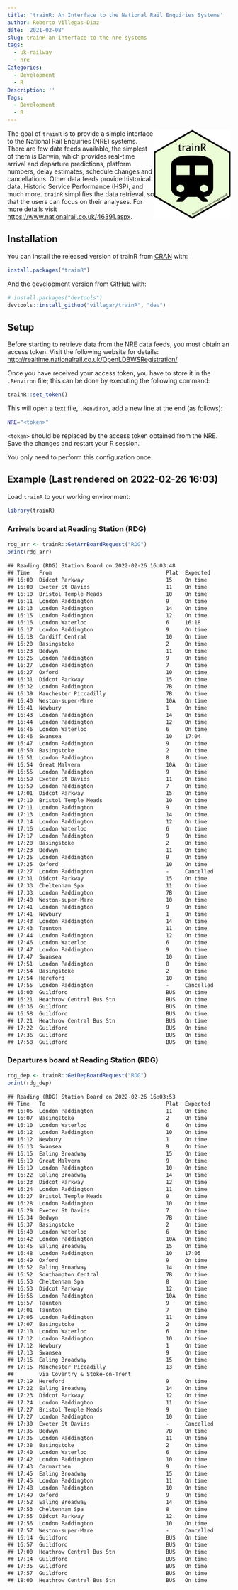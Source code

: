 ```yaml
---
title: 'trainR: An Interface to the National Rail Enquiries Systems'
author: Roberto Villegas-Diaz
date: '2021-02-08'
slug: trainR-an-interface-to-the-nre-systems
tags:
  - uk-railway
  - nre
Categories:
  - Development
  - R
Description: ''
Tags:
  - Development
  - R
---
```


<img src="https://raw.githubusercontent.com/villegar/trainR/main/inst/images/logo.png" alt="logo" align="right" height=200px/>

The goal of `trainR` is to provide a simple interface to the 
National Rail Enquiries (NRE) systems. There are few data feeds 
available, the simplest of them is Darwin, which provides real-time 
arrival and departure predictions, platform numbers, delay estimates, 
schedule changes and cancellations. Other data feeds provide historical 
data, Historic Service Performance (HSP), and much more. `trainR` 
simplifies the data retrieval, so that the users can focus on their 
analyses. For more details visit 
https://www.nationalrail.co.uk/46391.aspx.

## Installation

You can install the released version of trainR from [CRAN](https://CRAN.R-project.org) with:

``` r
install.packages("trainR")
```

And the development version from [GitHub](https://github.com/) with:

``` r
# install.packages("devtools")
devtools::install_github("villegar/trainR", "dev")
```

## Setup
Before starting to retrieve data from the NRE data feeds, you must obtain an access token. 
Visit the following website for details: http://realtime.nationalrail.co.uk/OpenLDBWSRegistration/

Once you have received your access token, you have to store it in the `.Renviron` file; this can be 
done by executing the following command:


```r
trainR::set_token()
```

This will open a text file, `.Renviron`, add a new line at the end (as follows):

```bash
NRE="<token>"
```

`<token>` should be replaced by the access token obtained from the NRE. Save the changes and restart 
your R session.

You only need to perform this configuration once.

## Example (Last rendered on 2022-02-26 16:03)

Load `trainR` to your working environment:

```r
library(trainR)
```

### Arrivals board at Reading Station (RDG)


```r
rdg_arr <- trainR::GetArrBoardRequest("RDG")
print(rdg_arr)
```

```
## Reading (RDG) Station Board on 2022-02-26 16:03:48
## Time   From                                    Plat  Expected
## 16:00  Didcot Parkway                          15    On time
## 16:00  Exeter St Davids                        11    On time
## 16:10  Bristol Temple Meads                    10    On time
## 16:11  London Paddington                       9     On time
## 16:13  London Paddington                       14    On time
## 16:15  London Paddington                       12    On time
## 16:16  London Waterloo                         6     16:18
## 16:17  London Paddington                       9     On time
## 16:18  Cardiff Central                         10    On time
## 16:20  Basingstoke                             2     On time
## 16:23  Bedwyn                                  11    On time
## 16:25  London Paddington                       9     On time
## 16:27  London Paddington                       7     On time
## 16:27  Oxford                                  10    On time
## 16:31  Didcot Parkway                          15    On time
## 16:32  London Paddington                       7B    On time
## 16:39  Manchester Piccadilly                   7B    On time
## 16:40  Weston-super-Mare                       10A   On time
## 16:41  Newbury                                 1     On time
## 16:43  London Paddington                       14    On time
## 16:44  London Paddington                       12    On time
## 16:46  London Waterloo                         6     On time
## 16:46  Swansea                                 10    17:04
## 16:47  London Paddington                       9     On time
## 16:50  Basingstoke                             2     On time
## 16:51  London Paddington                       8     On time
## 16:54  Great Malvern                           10A   On time
## 16:55  London Paddington                       9     On time
## 16:59  Exeter St Davids                        11    On time
## 16:59  London Paddington                       7     On time
## 17:01  Didcot Parkway                          15    On time
## 17:10  Bristol Temple Meads                    10    On time
## 17:11  London Paddington                       9     On time
## 17:13  London Paddington                       14    On time
## 17:14  London Paddington                       12    On time
## 17:16  London Waterloo                         6     On time
## 17:17  London Paddington                       9     On time
## 17:20  Basingstoke                             2     On time
## 17:23  Bedwyn                                  11    On time
## 17:25  London Paddington                       9     On time
## 17:25  Oxford                                  10    On time
## 17:27  London Paddington                       -     Cancelled
## 17:31  Didcot Parkway                          15    On time
## 17:33  Cheltenham Spa                          11    On time
## 17:33  London Paddington                       7B    On time
## 17:40  Weston-super-Mare                       10    On time
## 17:41  London Paddington                       9     On time
## 17:41  Newbury                                 1     On time
## 17:43  London Paddington                       14    On time
## 17:43  Taunton                                 11    On time
## 17:44  London Paddington                       12    On time
## 17:46  London Waterloo                         6     On time
## 17:47  London Paddington                       9     On time
## 17:47  Swansea                                 10    On time
## 17:51  London Paddington                       8     On time
## 17:54  Basingstoke                             2     On time
## 17:54  Hereford                                10    On time
## 17:55  London Paddington                       -     Cancelled
## 16:03  Guildford                               BUS   On time
## 16:21  Heathrow Central Bus Stn                BUS   On time
## 16:36  Guildford                               BUS   On time
## 16:58  Guildford                               BUS   On time
## 17:21  Heathrow Central Bus Stn                BUS   On time
## 17:22  Guildford                               BUS   On time
## 17:36  Guildford                               BUS   On time
## 17:58  Guildford                               BUS   On time
```

### Departures board at Reading Station (RDG)


```r
rdg_dep <- trainR::GetDepBoardRequest("RDG")
print(rdg_dep)
```

```
## Reading (RDG) Station Board on 2022-02-26 16:03:53
## Time   To                                      Plat  Expected
## 16:05  London Paddington                       11    On time
## 16:07  Basingstoke                             2     On time
## 16:10  London Waterloo                         6     On time
## 16:12  London Paddington                       10    On time
## 16:12  Newbury                                 1     On time
## 16:13  Swansea                                 9     On time
## 16:15  Ealing Broadway                         15    On time
## 16:19  Great Malvern                           9     On time
## 16:19  London Paddington                       10    On time
## 16:22  Ealing Broadway                         14    On time
## 16:23  Didcot Parkway                          12    On time
## 16:24  London Paddington                       11    On time
## 16:27  Bristol Temple Meads                    9     On time
## 16:28  London Paddington                       10    On time
## 16:29  Exeter St Davids                        7     On time
## 16:34  Bedwyn                                  7B    On time
## 16:37  Basingstoke                             2     On time
## 16:40  London Waterloo                         6     On time
## 16:42  London Paddington                       10A   On time
## 16:45  Ealing Broadway                         15    On time
## 16:48  London Paddington                       10    17:05
## 16:49  Oxford                                  9     On time
## 16:52  Ealing Broadway                         14    On time
## 16:52  Southampton Central                     7B    On time
## 16:53  Cheltenham Spa                          8     On time
## 16:53  Didcot Parkway                          12    On time
## 16:56  London Paddington                       10A   On time
## 16:57  Taunton                                 9     On time
## 17:01  Taunton                                 7     On time
## 17:05  London Paddington                       11    On time
## 17:07  Basingstoke                             2     On time
## 17:10  London Waterloo                         6     On time
## 17:12  London Paddington                       10    On time
## 17:12  Newbury                                 1     On time
## 17:13  Swansea                                 9     On time
## 17:15  Ealing Broadway                         15    On time
## 17:15  Manchester Piccadilly                   13    On time
##        via Coventry & Stoke-on-Trent           
## 17:19  Hereford                                9     On time
## 17:22  Ealing Broadway                         14    On time
## 17:23  Didcot Parkway                          12    On time
## 17:24  London Paddington                       11    On time
## 17:27  Bristol Temple Meads                    9     On time
## 17:27  London Paddington                       10    On time
## 17:30  Exeter St Davids                        -     Cancelled
## 17:35  Bedwyn                                  7B    On time
## 17:35  London Paddington                       11    On time
## 17:38  Basingstoke                             2     On time
## 17:40  London Waterloo                         6     On time
## 17:42  London Paddington                       10    On time
## 17:43  Carmarthen                              9     On time
## 17:45  Ealing Broadway                         15    On time
## 17:45  London Paddington                       11    On time
## 17:48  London Paddington                       10    On time
## 17:49  Oxford                                  9     On time
## 17:52  Ealing Broadway                         14    On time
## 17:53  Cheltenham Spa                          8     On time
## 17:55  Didcot Parkway                          12    On time
## 17:56  London Paddington                       10    On time
## 17:57  Weston-super-Mare                       -     Cancelled
## 16:14  Guildford                               BUS   On time
## 16:57  Guildford                               BUS   On time
## 17:00  Heathrow Central Bus Stn                BUS   On time
## 17:14  Guildford                               BUS   On time
## 17:35  Guildford                               BUS   On time
## 17:57  Guildford                               BUS   On time
## 18:00  Heathrow Central Bus Stn                BUS   On time
```
